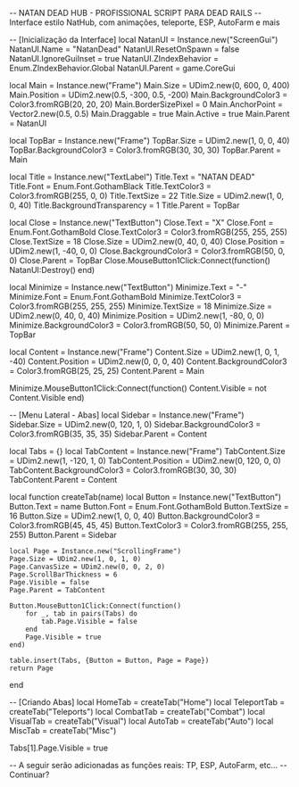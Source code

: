-- NATAN DEAD HUB - PROFISSIONAL SCRIPT PARA DEAD RAILS
-- Interface estilo NatHub, com animações, teleporte, ESP, AutoFarm e mais

-- [Inicialização da Interface]
local NatanUI = Instance.new("ScreenGui")
NatanUI.Name = "NatanDead"
NatanUI.ResetOnSpawn = false
NatanUI.IgnoreGuiInset = true
NatanUI.ZIndexBehavior = Enum.ZIndexBehavior.Global
NatanUI.Parent = game.CoreGui

local Main = Instance.new("Frame")
Main.Size = UDim2.new(0, 600, 0, 400)
Main.Position = UDim2.new(0.5, -300, 0.5, -200)
Main.BackgroundColor3 = Color3.fromRGB(20, 20, 20)
Main.BorderSizePixel = 0
Main.AnchorPoint = Vector2.new(0.5, 0.5)
Main.Draggable = true
Main.Active = true
Main.Parent = NatanUI

local TopBar = Instance.new("Frame")
TopBar.Size = UDim2.new(1, 0, 0, 40)
TopBar.BackgroundColor3 = Color3.fromRGB(30, 30, 30)
TopBar.Parent = Main

local Title = Instance.new("TextLabel")
Title.Text = "NATAN DEAD"
Title.Font = Enum.Font.GothamBlack
Title.TextColor3 = Color3.fromRGB(255, 0, 0)
Title.TextSize = 22
Title.Size = UDim2.new(1, 0, 0, 40)
Title.BackgroundTransparency = 1
Title.Parent = TopBar

local Close = Instance.new("TextButton")
Close.Text = "X"
Close.Font = Enum.Font.GothamBold
Close.TextColor3 = Color3.fromRGB(255, 255, 255)
Close.TextSize = 18
Close.Size = UDim2.new(0, 40, 0, 40)
Close.Position = UDim2.new(1, -40, 0, 0)
Close.BackgroundColor3 = Color3.fromRGB(50, 0, 0)
Close.Parent = TopBar
Close.MouseButton1Click:Connect(function()
    NatanUI:Destroy()
end)

local Minimize = Instance.new("TextButton")
Minimize.Text = "-"
Minimize.Font = Enum.Font.GothamBold
Minimize.TextColor3 = Color3.fromRGB(255, 255, 255)
Minimize.TextSize = 18
Minimize.Size = UDim2.new(0, 40, 0, 40)
Minimize.Position = UDim2.new(1, -80, 0, 0)
Minimize.BackgroundColor3 = Color3.fromRGB(50, 50, 0)
Minimize.Parent = TopBar

local Content = Instance.new("Frame")
Content.Size = UDim2.new(1, 0, 1, -40)
Content.Position = UDim2.new(0, 0, 0, 40)
Content.BackgroundColor3 = Color3.fromRGB(25, 25, 25)
Content.Parent = Main

Minimize.MouseButton1Click:Connect(function()
    Content.Visible = not Content.Visible
end)

-- [Menu Lateral - Abas]
local Sidebar = Instance.new("Frame")
Sidebar.Size = UDim2.new(0, 120, 1, 0)
Sidebar.BackgroundColor3 = Color3.fromRGB(35, 35, 35)
Sidebar.Parent = Content

local Tabs = {}
local TabContent = Instance.new("Frame")
TabContent.Size = UDim2.new(1, -120, 1, 0)
TabContent.Position = UDim2.new(0, 120, 0, 0)
TabContent.BackgroundColor3 = Color3.fromRGB(30, 30, 30)
TabContent.Parent = Content

local function createTab(name)
    local Button = Instance.new("TextButton")
    Button.Text = name
    Button.Font = Enum.Font.GothamBold
    Button.TextSize = 16
    Button.Size = UDim2.new(1, 0, 0, 40)
    Button.BackgroundColor3 = Color3.fromRGB(45, 45, 45)
    Button.TextColor3 = Color3.fromRGB(255, 255, 255)
    Button.Parent = Sidebar
    
    local Page = Instance.new("ScrollingFrame")
    Page.Size = UDim2.new(1, 0, 1, 0)
    Page.CanvasSize = UDim2.new(0, 0, 2, 0)
    Page.ScrollBarThickness = 6
    Page.Visible = false
    Page.Parent = TabContent

    Button.MouseButton1Click:Connect(function()
        for _, tab in pairs(Tabs) do
            tab.Page.Visible = false
        end
        Page.Visible = true
    end)

    table.insert(Tabs, {Button = Button, Page = Page})
    return Page
end

-- [Criando Abas]
local HomeTab = createTab("Home")
local TeleportTab = createTab("Teleports")
local CombatTab = createTab("Combat")
local VisualTab = createTab("Visual")
local AutoTab = createTab("Auto")
local MiscTab = createTab("Misc")

Tabs[1].Page.Visible = true

-- A seguir serão adicionadas as funções reais: TP, ESP, AutoFarm, etc...
-- Continuar?
